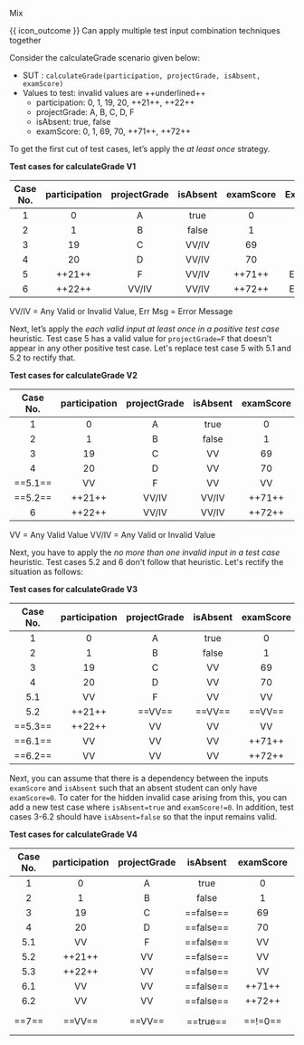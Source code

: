 <span id="title">Mix</span>

<span id="prereqs"></span>

<span id="outcomes">{{ icon_outcome }} Can apply multiple test input combination techniques together</span>

<div id="body">

Consider the calculateGrade scenario given below:

<box>

* SUT : `calculateGrade(participation, projectGrade, isAbsent, examScore)`
* Values to test: invalid values are ++underlined++
  * participation: 0, 1, 19, 20, ++21++, ++22++
  * projectGrade: A, B, C, D, F
  * isAbsent: true, false
  * examScore: 0, 1, 69, 70, ++71++, ++72++

</box>

To get the first cut of test cases, let’s apply the _at least once_ strategy.

<box>

**Test cases for calculateGrade V1**

| Case No. | participation  | projectGrade | isAbsent    | examScore | Expected    |
| :------: | :------------: | :----------: | :---------: | :-------: | :---------: |
| 1        | 0              | A            | true        | 0         | ...         |
| 2        | 1              | B            | false       | 1         | ...         |
| 3        | 19             | C            | VV/IV       | 69        | ...         |
| 4        | 20             | D            | VV/IV       | 70        | ...         |
| 5        | ++21++         | F            | VV/IV       | ++71++    | Err Msg     |
| 6        | ++22++         | VV/IV        | VV/IV       | ++72++    | Err Msg     |

VV/IV = Any Valid or Invalid Value, Err Msg = Error Message

</box>

Next, let’s apply the _each valid input at least once in a positive test case_ heuristic. Test case 5 has a valid value for `projectGrade=F` that doesn't appear in any other positive test case. Let's replace test case 5 with 5.1 and 5.2 to rectify that.

<box>

**Test cases for calculateGrade V2**

| Case No. | participation  | projectGrade | isAbsent    | examScore | Expected    |
| :------: | :------------: | :----------: | :---------: | :-------: | :---------: |
| 1        | 0              | A            | true        | 0         | ...         |
| 2        | 1              | B            | false       | 1         | ...         |
| 3        | 19             | C            | VV          | 69        | ...         |
| 4        | 20             | D            | VV          | 70        | ...         |
| ==5.1==  | VV             | F            | VV          | VV        | ...         |
| ==5.2==  | ++21++         | VV/IV        | VV/IV       | ++71++    | Err Msg     |
| 6        | ++22++         | VV/IV        | VV/IV       | ++72++    | Err Msg     |

VV = Any Valid Value VV/IV = Any Valid or Invalid Value

</box>

Next, you have to apply the _no more than one invalid input in a test case_ heuristic. Test cases 5.2 and 6 don't follow that heuristic. Let's rectify the situation as follows:

<box>

**Test cases for calculateGrade V3**

| Case No. | participation  | projectGrade | isAbsent    | examScore | Expected    |
| :------: | :------------: | :----------: | :---------: | :-------: | :---------: |
| 1        | 0              | A            | true        | 0         | ...         |
| 2        | 1              | B            | false       | 1         | ...         |
| 3        | 19             | C            | VV          | 69        | ...         |
| 4        | 20             | D            | VV          | 70        | ...         |
| 5.1      | VV             | F            | VV          | VV        | ...         |
| 5.2      | ++21++         | ==VV==       | ==VV==      | ==VV==    | Err Msg     |
| ==5.3==  | ++22++         | VV           | VV          | VV        | Err Msg     |
| ==6.1==  | VV             | VV           | VV          | ++71++    | Err Msg     |
| ==6.2==  | VV             | VV           | VV          | ++72++    | Err Msg     |

</box>

Next, you can assume that there is a dependency between the inputs `examScore` and `isAbsent` such that an absent student can only have `examScore=0`. To cater for the hidden invalid case arising from this, you can add a new test case where `isAbsent=true` and `examScore!=0`. In addition, test cases 3-6.2 should have `isAbsent=false` so that the input remains valid.

<box>

**Test cases for calculateGrade V4**

| Case No. | participation  | projectGrade | isAbsent    | examScore | Expected    |
| :------: | :------------: | :----------: | :---------: | :-------: | :---------: |
| 1        | 0              | A            | true        | 0         | ...         |
| 2        | 1              | B            | false       | 1         | ...         |
| 3        | 19             | C            | ==false==   | 69        | ...         |
| 4        | 20             | D            | ==false==   | 70        | ...         |
| 5.1      | VV             | F            | ==false==   | VV        | ...         |
| 5.2      | ++21++         | VV           | ==false==   | VV        | Err Msg     |
| 5.3      | ++22++         | VV           | ==false==   | VV        | Err Msg     |
| 6.1      | VV             | VV           | ==false==   | ++71++    | Err Msg     |
| 6.2      | VV             | VV           | ==false==   | ++72++    | Err Msg     |
| ==7==    | ==VV==         | ==VV==       | ==true==    | ==!=0==   | ==Err Msg== |

</box>

</div>

<div id="extras">
 <include src="exercisesPanel.md" boilerplate />
</div>
